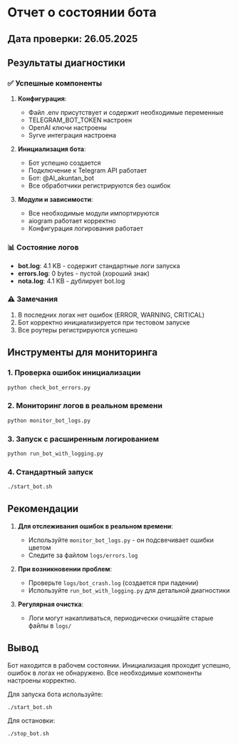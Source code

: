 # Отчет о состоянии бота

## Дата проверки: 26.05.2025

## Результаты диагностики

### ✅ Успешные компоненты

1. **Конфигурация**:
   - Файл .env присутствует и содержит необходимые переменные
   - TELEGRAM_BOT_TOKEN настроен
   - OpenAI ключи настроены
   - Syrve интеграция настроена

2. **Инициализация бота**:
   - Бот успешно создается
   - Подключение к Telegram API работает
   - Бот: @AI_akuntan_bot
   - Все обработчики регистрируются без ошибок

3. **Модули и зависимости**:
   - Все необходимые модули импортируются
   - aiogram работает корректно
   - Конфигурация логирования работает

### 📊 Состояние логов

- **bot.log**: 4.1 KB - содержит стандартные логи запуска
- **errors.log**: 0 bytes - пустой (хороший знак)
- **nota.log**: 4.1 KB - дублирует bot.log

### ⚠️ Замечания

1. В последних логах нет ошибок (ERROR, WARNING, CRITICAL)
2. Бот корректно инициализируется при тестовом запуске
3. Все роутеры регистрируются успешно

## Инструменты для мониторинга

### 1. Проверка ошибок инициализации
```bash
python check_bot_errors.py
```

### 2. Мониторинг логов в реальном времени
```bash
python monitor_bot_logs.py
```

### 3. Запуск с расширенным логированием
```bash
python run_bot_with_logging.py
```

### 4. Стандартный запуск
```bash
./start_bot.sh
```

## Рекомендации

1. **Для отслеживания ошибок в реальном времени**:
   - Используйте `monitor_bot_logs.py` - он подсвечивает ошибки цветом
   - Следите за файлом `logs/errors.log`

2. **При возникновении проблем**:
   - Проверьте `logs/bot_crash.log` (создается при падении)
   - Используйте `run_bot_with_logging.py` для детальной диагностики

3. **Регулярная очистка**:
   - Логи могут накапливаться, периодически очищайте старые файлы в `logs/`

## Вывод

Бот находится в рабочем состоянии. Инициализация проходит успешно, ошибок в логах не обнаружено. Все необходимые компоненты настроены корректно.

Для запуска бота используйте:
```bash
./start_bot.sh
```

Для остановки:
```bash
./stop_bot.sh
```